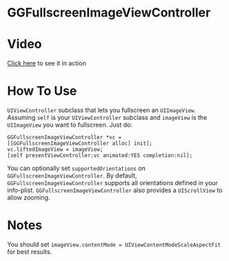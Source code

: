 GGFullscreenImageViewController
===============================

# Video

[Click here](http://www.youtube.com/watch?v=eiONmNcgAR0&feature=youtu.be) to see it in action

# How To Use

`UIViewController` subclass that lets you fullscreen an `UIImageView`. Assuming `self` is your `UIViewController` subclass and `imageView` is the `UIImageView` you want to fullscreen. Just do:

    GGFullscreenImageViewController *vc = [[GGFullscreenImageViewController alloc] init];
    vc.liftedImageView = imageView;
    [self presentViewController:vc animated:YES completion:nil];

You can optionally set `supportedOrientations` on `GGFullscreenImageViewController`. By default, `GGFullscreenImageViewController` supports all orientations defined in your info-plist. `GGFullscreenImageViewController` also provides a `UIScrollView` to allow zooming.

# Notes

You should set `imageView.contentMode = UIViewContentModeScaleAspectFit` for best results.
